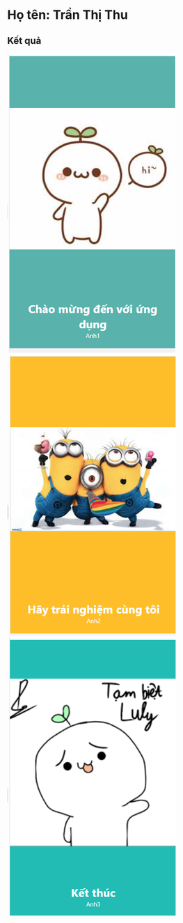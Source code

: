 # Họ tên: Trần Thị Thu

## Kết quả

![Hình ảnh 1](anh1.png)
![Hình ảnh 2](anh2.png)
![Hình ảnh 2](anh3.png)
